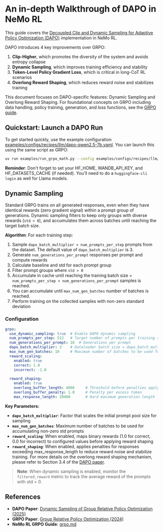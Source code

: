 # An in-depth Walkthrough of DAPO in NeMo RL

This guide covers the [Decoupled Clip and Dynamic Sampling for Adaptive Policy Optimization (DAPO)](https://arxiv.org/pdf/2503.14476) implementation in NeMo RL.

DAPO introduces 4 key improvements over GRPO:
1. **Clip-Higher**, which promotes the diversity of the system and avoids entropy collapse
2. **Dynamic Sampling**, which improves training efficiency and stability
3. **Token-Level Policy Gradient Loss**, which is critical in long-CoT RL scenarios
4. **Overlong Reward Shaping**, which reduces reward noise and stabilizes training

This document focuses on DAPO-specific features: Dynamic Sampling and Overlong Reward Shaping. For foundational concepts on GRPO including data handling, policy training, generation, and loss functions, see the [GRPO guide](grpo.md).


## Quickstart: Launch a DAPO Run

To get started quickly, use the example configuration [examples/configs/recipes/llm/dapo-qwen2.5-7b.yaml](../../examples/configs/recipes/llm/dapo-qwen2.5-7b.yaml). You can launch this using the same script as GRPO:

```bash
uv run examples/run_grpo_math.py --config examples/configs/recipes/llm/dapo-qwen2.5-7b.yaml {overrides}
```

**Reminder**: Don't forget to set your HF_HOME, WANDB_API_KEY, and HF_DATASETS_CACHE (if needed). You'll need to do a `huggingface-cli login` as well for Llama models.

## Dynamic Sampling

Standard GRPO trains on all generated responses, even when they have identical rewards (zero gradient signal) within a prompt group of generations. Dynamic sampling filters to keep only groups with diverse rewards (`std > 0`), and accumulates them across batches until reaching the target batch size. 

**Algorithm**: For each training step:

1. Sample `dapo_batch_multiplier × num_prompts_per_step` prompts from the dataset. The default value of `dapo_batch_multiplier` is 3.
2. Generate `num_generations_per_prompt` responses per prompt and compute rewards
3. Calculate baseline and std for each prompt group
4. Filter prompt groups where `std > 0`
5. Accumulate in cache until reaching the training batch size = `num_prompts_per_step × num_generations_per_prompt` samples is reached.
6. You can accumulate until `max_num_gen_batches` number of batches is reached.
7. Perform training on the collected samples with non-zero standard deviation


### Configuration

```yaml
grpo:
  use_dynamic_sampling: true  # Enable DAPO dynamic sampling
  num_prompts_per_step: 512   # Target number of prompts per training step
  num_generations_per_prompt: 16  # Generations per prompt
  dapo_batch_multiplier: 3    # Dataloader batch size = dapo_batch_multiplier × num_prompts_per_step
  max_num_gen_batches: 10     # Maximum number of batches to be used for accumulating non-zero std prompts
  reward_scaling:
    enabled: true
    correct: 1.0
    incorrect: -1.0
  
  reward_shaping:
    enabled: true
    overlong_buffer_length: 4096     # Threshold before penalties apply (paper uses 4096)
    overlong_buffer_penalty: 1.0     # Penalty per excess token
    max_response_length: 20480       # Hard maximum generation length
```

**Key Parameters:**
- **`dapo_batch_multiplier`**: Factor that scales the initial prompt pool size for sampling
- **`max_num_gen_batches`**: Maximum number of batches to be used for accumulating non-zero std prompts
- **`reward_scaling`**: When enabled, maps binary rewards (1.0 for correct, 0.0 for incorrect) to configured values before applying reward shaping
- **`reward_shaping`**: When enabled, applies penalties for responses exceeding max_response_length to reduce reward noise and stabilize training. For more details on the overlong reward shaping mechanism, please refer to Section 3.4 of the [DAPO paper](https://arxiv.org/pdf/2503.14476).

> **Note**: When dynamic sampling is enabled, monitor the `filtered_reward` metric to track the average reward of the prompts with std > 0.


## References

- **DAPO Paper**: [Dynamic Sampling of Group Relative Policy Optimization (2025)](https://arxiv.org/pdf/2503.14476)
- **GRPO Paper**: [Group Relative Policy Optimization (2024)](https://arxiv.org/abs/2402.03300)
- **NeMo RL GRPO Guide**: [grpo.md](grpo.md)